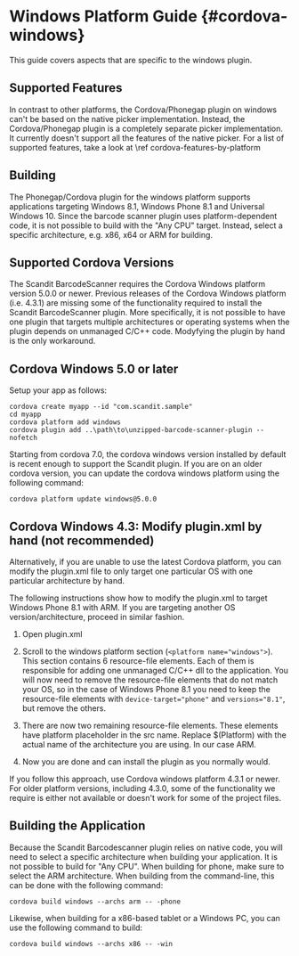 Windows Platform Guide {#cordova-windows}
=========================

This guide covers aspects that are specific to the windows plugin. 

Supported Features
----------------------------------------------------

In contrast to other platforms, the Cordova/Phonegap plugin on windows can't be based on the native picker implementation. Instead, the Cordova/Phonegap plugin is a completely separate picker implementation. It currently doesn't support all the features of the native picker. For a list of supported features, take a look at \ref cordova-features-by-platform

Building
----------------------------------------------------

The Phonegap/Cordova plugin for the windows platform supports applications targeting Windows 8.1, Windows Phone 8.1 and Universal Windows 10. Since the barcode scanner plugin uses platform-dependent code, it is not possible to build with the "Any CPU" target. Instead, select a specific architecture, e.g. x86, x64 or ARM for building.

Supported Cordova Versions
--------------------------------------------------

The Scandit BarcodeScanner requires the Cordova Windows platform version 5.0.0 or newer. Previous releases of the Cordova Windows platform (i.e. 4.3.1) are missing some of the functionality required to install the Scandit BarcodeScanner plugin. More specifically, it is not possible to have one plugin that targets multiple architectures or operating systems when the plugin depends on unmanaged C/C++ code. Modyfying the plugin by hand is the only workaround.

Cordova Windows 5.0 or later
------------------------------------------------------------------------------------

Setup your app as follows:

~~~~~~~~~~~~~~~~{.java}
cordova create myapp --id "com.scandit.sample"
cd myapp
cordova platform add windows
cordova plugin add ..\path\to\unzipped-barcode-scanner-plugin --nofetch
~~~~~~~~~~~~~~~~
Starting from cordova 7.0, the cordova windows version installed by default is recent enough to support the Scandit plugin. If you are on an older cordova version, you can update the cordova windows platform using the following command:

~~~~~~~~~~~~~~~~{.java}
cordova platform update windows@5.0.0 
~~~~~~~~~~~~~~~~

Cordova Windows 4.3: Modify plugin.xml by hand (not recommended)
-----------------------------------------------------------------------------------

Alternatively, if you are unable to use the latest Cordova platform, you can modify the plugin.xml file to only target one particular OS with one particular architecture by hand.

The following instructions show how to modify the plugin.xml to target Windows Phone 8.1 with ARM. If you are targeting another OS version/architecture, proceed in similar fashion.

1. Open plugin.xml
2. Scroll to the windows platform section (`<platform name="windows">`). This section contains 6 resource-file elements. Each of them is responsible for adding one unmanaged C/C++ dll to the application. You will now need to remove the resource-file elements that do not match your OS, so in the case of Windows Phone 8.1 you need to keep the resource-file elements with `device-target="phone"` and `versions="8.1"`, but remove the others.

3. There are now two remaining resource-file elements. These elements have platform placeholder in the src name. Replace $(Platform) with the actual name of the architecture you are using. In our case ARM.

4. Now you are done and can install the plugin as you normally would.

If you follow this approach, use Cordova windows platform 4.3.1 or newer. For older platform versions, including 4.3.0, some of the functionality we require is either not available or doesn't work for some of the project files.


Building the Application
----------------------------------------------------------------------------------

Because the Scandit Barcodescanner plugin relies on native code, you will need to select a specific architecture when building your application. It is not possible to build for "Any CPU". When building for phone, make sure to select the ARM architecture. When building from the command-line, this can be done with the following command:

    cordova build windows --archs arm -- -phone

Likewise, when building for a x86-based tablet or a Windows PC, you can use the following command to build:

    cordova build windows --archs x86 -- -win

